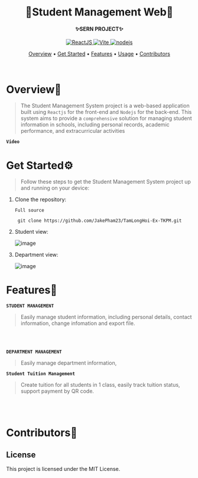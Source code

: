 <div align="center">
   <h1 align="center">
      🏫Student Management Web🏫
   <h4 align="center">
      <h4>✨SERN PROJECT✨</h4>
               <p>
                    <a href="https://react.dev/">
                        <img src="https://img.shields.io/badge/Reactjs-%3E%3D19.0.0-blue" alt="ReactJS">
                    </a>
                    <a href="https://vitejs.dev/">
                        <img src="https://img.shields.io/badge/Vite-%3E%3D6.2.0-orange" alt="Vite">
                    </a>
                    <a href="https://nodejs.org/en">
                        <img src="https://img.shields.io/badge/NodeJS-%3E%3D23.7.0-green" alt="nodejs">
                    </a>
                </p>
         <p>
            <a href="#Overview">Overview</a>
            •
            <a href="#GetStarted">Get Started</a>
            •
            <a href="#Features">Features</a>
            •
            <a href="#Usage">Usage</a>
            •
            <a href="#Contributors">Contributors</a>
         </p>
      </h4>
   </h3>
   <br>
</div>

<div align="left">
   <h1 align="left" id="Overview">Overview👋</h1>
   
   >The Student Management System project is a web-based application built using `Reactjs` for the front-end and `Nodejs` for the back-end. This system aims to provide a `comprehensive` solution for managing student information in schools, including personal records, academic performance, and extracurricular activities
   
   **`Video`**
   
   <h1 id="GetStarted">Get Started⚙️</h1>
   
   >Follow these steps to get the Student Management System project up and running on your device:
   1. Clone the repository:

      `Full source`
      
           git clone https://github.com/JakePham23/TamLongHoi-Ex-TKPM.git
      
   2. Student view:
   
       ![image](https://github.com/JakePham23/TamLongHoi-Ex-TKPM/blob/web/ex01/fontend/src/assets/images/local/StudentView.png)

   3. Department view:
   
       ![image](https://github.com/JakePham23/TamLongHoi-Ex-TKPM/blob/web/ex01/fontend/src/assets/images/local/DepartmetView.png)

   <h1 id="Features">Features🤖</h1>
   
   **`STUDENT MANAGEMENT`**
   >Easily manage student information, including personal details, contact information, change infomation and export file.
   <p align="center">
      <!-- <img src="https://github.com/EdogawaCoTrung/StudentManagement-frontend-Reactjs-TailwindCSS/assets/112166397/09031b5f-1a07-4dd4-b027-9b73f70eadf9" width="500">
      <img src="https://github.com/EdogawaCoTrung/StudentManagement-frontend-Reactjs-TailwindCSS/assets/112166397/6560c726-9519-46fa-a50a-0795287d7c5d" width="500">
      <img src="https://github.com/EdogawaCoTrung/StudentManagement-frontend-Reactjs-TailwindCSS/assets/112166397/a3ac67ed-8146-410c-8962-12d49cd6876d" width="500"> -->
   </p>
   
   <br></br>
   
   **`DEPARTMENT MANAGEMENT`**
   >Easily manage department information,
   <p align="center">
      <!-- <img src="https://github.com/EdogawaCoTrung/StudentManagement-frontend-Reactjs-TailwindCSS/assets/112166397/671a8bb5-4b40-48e7-9e8a-0578205136fb" width="500">
      <img src="https://github.com/EdogawaCoTrung/StudentManagement-frontend-Reactjs-TailwindCSS/assets/112166397/42d622e0-d45d-4c9e-a362-2759be76a26e" width="500">
      <img src="https://github.com/EdogawaCoTrung/StudentManagement-frontend-Reactjs-TailwindCSS/assets/112166397/6fa13be5-3c31-4a72-8ec6-7dd613e9c8b1" width="500"> -->
   </p>


   **`Student Tuition Management`** 
   >Create tuition for all students in 1 class, easily track tuition status, support payment by QR code.
   <p align="center">
   <br></br>
  
   <h1 id="Contributors">Contributors🤝</h1>
   
   <!-- <a href="https://github.com/EdogawaCoTrung/StudentManagement-frontend-Reactjs-TailwindCSS/graphs/contributors">
      <img src="https://contrib.rocks/image?repo=EdogawaCoTrung/StudentManagement-frontend-Reactjs-TailwindCSS" />
  </a> -->
   
   ## License
   This project is licensed under the MIT License.
</div>